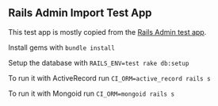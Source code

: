 ## Rails Admin Import Test App

This test app is mostly copied from the [Rails Admin test app](https://github.com/sferik/rails_admin/tree/master/spec/dummy_app).

Install gems with `bundle install`

Setup the database with `RAILS_ENV=test rake db:setup`

To run it with ActiveRecord run `CI_ORM=active_record rails s`

To run it with Mongoid run `CI_ORM=mongoid rails s`
